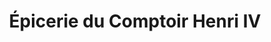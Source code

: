 ---
title: "Épicerie du Comptoir Henri IV"
url: /rouen/epicerie-du-comptoir-henri-iv/
shop: charcuterie
---